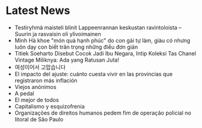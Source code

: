 # Latest News
-  Testiryhmä maisteli blinit Lappeenrannan keskustan ravintoloista – Suurin ja rasvaisin oli ylivoimainen
-  Minh Hà khoe "món quà hạnh phúc" do con gái tự làm, giàu có nhưng luôn dạy con biết trân trọng những điều đơn giản
-  Titiek Soeharto Disebut Cocok Jadi Ibu Negara, Intip Koleksi Tas Chanel Vintage Miliknya: Ada yang Ratusan Juta!
-  여성이어서 고맙습니다
-  El impacto del ajuste: cuánto cuesta vivir en las provincias que registraron más inflación
-  Viejos anónimos
-  A pedal
-  El mejor de todos
-  Capitalismo y esquizofrenia
-  Organizações de direitos humanos pedem fim de operação policial no litoral de São Paulo

